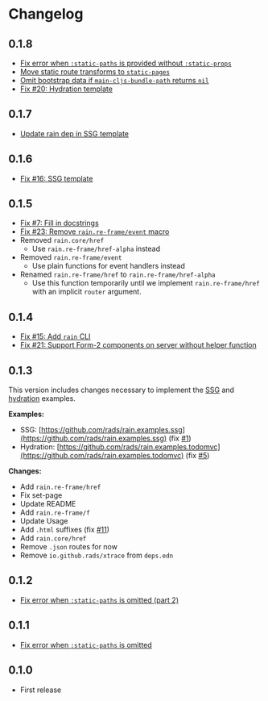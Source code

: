 # Changelog

## 0.1.8

- [Fix error when `:static-paths` is provided without `:static-props`](https://github.com/rads/rain/commit/763e9124f086469b62dab4ee65878c49349c5bed)
- [Move static route transforms to `static-pages`](https://github.com/rads/rain/commit/2de4c13f80af515d84b5993d7769530964c48813)
- [Omit bootstrap data if `main-cljs-bundle-path` returns `nil`](https://github.com/rads/rain/commit/195eea303f5ba454f7de448cbcefeb99844e626c)
- [Fix #20: Hydration template](https://github.com/rads/rain/issues/20)

## 0.1.7

- [Update rain dep in SSG template](https://github.com/rads/rain/commit/154edd0320492ea796de3b194e5dd129b3bd07d1)

## 0.1.6

- [Fix #16: SSG template](https://github.com/rads/rain/issues/16)

## 0.1.5

- [Fix #7: Fill in docstrings](https://github.com/rads/rain/issues/7)
- [Fix #23: Remove `rain.re-frame/event` macro](https://github.com/rads/rain/issues/23)
- Removed `rain.core/href`
  - Use `rain.re-frame/href-alpha` instead
- Removed `rain.re-frame/event`
  - Use plain functions for event handlers instead
- Renamed `rain.re-frame/href` to `rain.re-frame/href-alpha`
  - Use this function temporarily until we implement `rain.re-frame/href` with an implicit `router` argument.

## 0.1.4

- [Fix #15: Add `rain` CLI](https://github.com/rads/rain/issues/15)
- [Fix #21: Support Form-2 components on server without helper function](https://github.com/rads/rain/issues/21)

## 0.1.3

This version includes changes necessary to implement the [SSG](https://github.com/rads/rain/issues/1) and [hydration](https://github.com/rads/rain/issues/5) examples.

**Examples:**

- SSG: [https://github.com/rads/rain.examples.ssg](https://github.com/rads/rain.examples.ssg) (fix [#1](https://github.com/rads/rain/issues/1))
- Hydration: [https://github.com/rads/rain.examples.todomvc](https://github.com/rads/rain.examples.todomvc) (fix [#5](https://github.com/rads/rain/issues/5))

**Changes:**

- Add `rain.re-frame/href`
- Fix set-page
- Update README
- Add `rain.re-frame/f`
- Update Usage
- Add `.html` suffixes (fix [#11](https://github.com/rads/rain/issues/11))
- Add `rain.core/href`
- Remove `.json` routes for now
- Remove `io.github.rads/xtrace` from `deps.edn`

## 0.1.2

- [Fix error when `:static-paths` is omitted (part 2)](https://github.com/rads/rain/commit/1434f93f75a41ad4440dea34676f22932ea36172)

## 0.1.1

- [Fix error when `:static-paths` is omitted](https://github.com/rads/rain/commit/f221928fc7f99e39f78541381817007b772c2e66)

## 0.1.0

- First release
